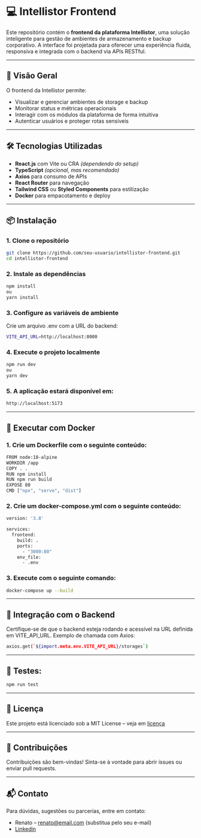 # 💻 Intellistor Frontend

Este repositório contém o **frontend da plataforma Intellistor**, uma solução inteligente para gestão de ambientes de armazenamento e backup corporativo. A interface foi projetada para oferecer uma experiência fluida, responsiva e integrada com o backend via APIs RESTful.

---

## 🧭 Visão Geral

O frontend da Intellistor permite:
- Visualizar e gerenciar ambientes de storage e backup
- Monitorar status e métricas operacionais
- Interagir com os módulos da plataforma de forma intuitiva
- Autenticar usuários e proteger rotas sensíveis

---

## 🛠️ Tecnologias Utilizadas

- **React.js** com Vite ou CRA *(dependendo do setup)*
- **TypeScript** *(opcional, mas recomendado)*
- **Axios** para consumo de APIs
- **React Router** para navegação
- **Tailwind CSS** ou **Styled Components** para estilização
- **Docker** para empacotamento e deploy

---

## 📦 Instalação

### 1. Clone o repositório
```bash
git clone https://github.com/seu-usuario/intellistor-frontend.git
cd intellistor-frontend
```

### 2. Instale as dependências
```bash
npm install
ou
yarn install
```

### 3. Configure as variáveis de ambiente
Crie um arquivo .env com a URL do backend:
```bash
VITE_API_URL=http://localhost:8000
```

### 4. Execute o projeto localmente
```bash
npm run dev
ou
yarn dev
```

### 5. A aplicação estará disponível em:
```bash
http://localhost:5173
````
---

## 🐳 Executar com Docker

### 1. Crie um Dockerfile com o seguinte conteúdo:
```bash
FROM node:18-alpine
WORKDIR /app
COPY . .
RUN npm install
RUN npm run build
EXPOSE 80
CMD ["npx", "serve", "dist"]
```

### 2. Crie um docker-compose.yml com o seguinte conteúdo:
```bash
version: '3.8'

services:
  frontend:
    build: .
    ports:
      - "3000:80"
    env_file:
      - .env
```

### 3. Execute com o seguinte comando: 
```bash
docker-compose up --build
```

---

## 🔗 Integração com o Backend

Certifique-se de que o backend esteja rodando e acessível na URL definida em VITE_API_URL. Exemplo de chamada com Axios:
```bash
axios.get(`${import.meta.env.VITE_API_URL}/storages`)
```

---

## 🧪 Testes: 
```bash
npm run test
```

---
## 📄 Licença

Este projeto está licenciado sob a MIT License – veja em [licença](#) 

---
## 🤝 Contribuições

Contribuições são bem-vindas! Sinta-se à vontade para abrir issues ou enviar pull requests.

---
## 📬 Contato

Para dúvidas, sugestões ou parcerias, entre em contato:
- Renato – renato@email.com (substitua pelo seu e-mail)
- [Linkedin](https://www.linkedin.com/in/renatodicmachado/)



